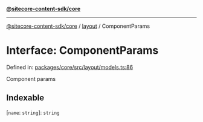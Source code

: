 [**@sitecore-content-sdk/core**](../../README.md)

***

[@sitecore-content-sdk/core](../../README.md) / [layout](../README.md) / ComponentParams

# Interface: ComponentParams

Defined in: [packages/core/src/layout/models.ts:86](https://github.com/Sitecore/content-sdk/blob/d66d73920955c32f18807cacf98f4ede97be14bd/packages/core/src/layout/models.ts#L86)

Component params

## Indexable

\[`name`: `string`\]: `string`
